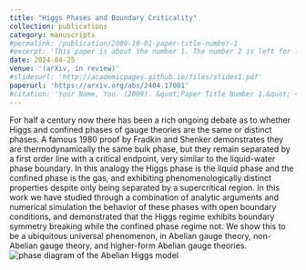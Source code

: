 ```yaml
---
title: "Higgs Phases and Boundary Criticality"
collection: publications
category: manuscripts
#permalink: /publication/2009-10-01-paper-title-number-1
#excerpt: 'This paper is about the number 1. The number 2 is left for future work.'
date: 2024-04-25
venue: '(arXiv, in review)'
#slidesurl: 'http://academicpages.github.io/files/slides1.pdf'
paperurl: 'https://arxiv.org/abs/2404.17001'
#citation: 'Your Name, You. (2009). &quot;Paper Title Number 1.&quot; <i>Journal 1</i>. 1(1).'
---
```


For half a century now there has been a rich ongoing debate as to whether Higgs and confined phases of gauge theories are the same or distinct phases. A famous 1980 proof by Fradkin and Shenker demonstrates they are thermodynamically the same bulk phase, but they remain separated by a first order line with a critical endpoint, very similar to the liquid-water phase boundary. In this analogy the Higgs phase is the liquid phase and the confined phase is the gas, and exhibiting phenomenologically distinct properties despite only being separated by a supercritical region. In this work we have studied through a combination of analytic arguments and numerical simulation the behavior of these phases with open boundary conditions, and demonstrated that the Higgs regime exhibits boundary symmetry breaking while the confined phase regime not. We show this to be a ubiquitous universal phenomenon, in Abelian gauge theory, non-Abelian gauge theory, and higher-form Abelian gauge theories. 
![phase diagram of the Abelian Higgs model](https://ktchung-p.github.io/images/2024-phase-diagram-Higgs.png)